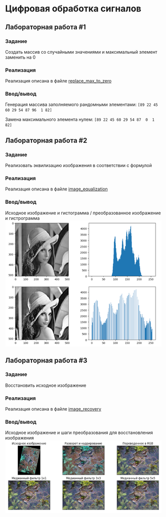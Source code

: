 # Цифровая обработка сигналов

## Лабораторная работа #1
### Задание
Создать массив со случайными значениями и максимальный элемент заменить на 0
### Реализация
Реализация описана в файле [replace_max_to_zero](replace_max_to_zero.py)
### Ввод/вывод
Генерация массива заполняемого рандомными элементами:
`[89 22 45 60 29 54 87 96  1 82]`

Замена максимального элемента нулем:
`[89 22 45 60 29 54 87  0  1 82]`

## Лабораторная работа #2
### Задание
Реализовать эквилизацию изображения в соответствии с формулой
### Реализация
Реализация описана в файле [image_equalization](image_equalization.ipynb)
### Ввод/вывод
Исходное изображение и гистограмма / преобразованное изображение и гистрограмма 
![equalization.png](images/image_equalization.png)

## Лабораторная работа #3
### Задание
Восстановить исходное изображение
### Реализация
Реализация описана в файле [image_recovery](image_recovery.ipynb)
### Ввод/вывод
Исходное изображение и шаги преобразования для восстановления изображения
![image_recovery_result.png](images/image_recovery_result.png)
